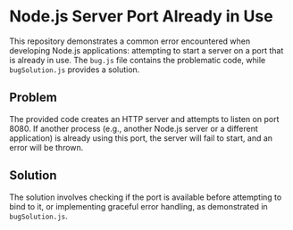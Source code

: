 # Node.js Server Port Already in Use

This repository demonstrates a common error encountered when developing Node.js applications: attempting to start a server on a port that is already in use.  The `bug.js` file contains the problematic code, while `bugSolution.js` provides a solution.

## Problem

The provided code creates an HTTP server and attempts to listen on port 8080.  If another process (e.g., another Node.js server or a different application) is already using this port, the server will fail to start, and an error will be thrown.

## Solution

The solution involves checking if the port is available before attempting to bind to it, or implementing graceful error handling, as demonstrated in `bugSolution.js`.